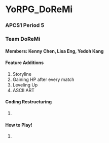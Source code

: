 # YoRPG_DoReMi

### APCS1 Period 5
### Team DoReMi
#### Members: Kenny Chen, Lisa Eng, Yedoh Kang

#### Feature Additions
1. Storyline
2. Gaining HP after every match
3. Leveling Up
4. ASCII ART

#### Coding Restructuring
1. 

#### How to Play!
1. 





